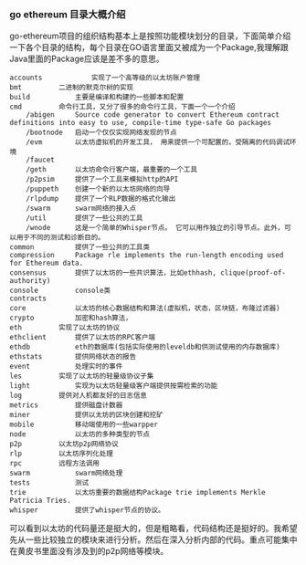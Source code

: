 ### go ethereum 目录大概介绍

go-ethereum项目的组织结构基本上是按照功能模块划分的目录，下面简单介绍一下各个目录的结构，每个目录在GO语言里面又被成为一个Package,我理解跟Java里面的Package应该是差不多的意思。

```
accounts        	实现了一个高等级的以太坊账户管理
bmt			二进制的默克尔树的实现
build			主要是编译和构建的一些脚本和配置
cmd			命令行工具，又分了很多的命令行工具，下面一个一个介绍
	/abigen		Source code generator to convert Ethereum contract definitions into easy to use, compile-time type-safe Go packages
	/bootnode	启动一个仅仅实现网络发现的节点
	/evm		以太坊虚拟机的开发工具， 用来提供一个可配置的，受隔离的代码调试环境
	/faucet		
	/geth		以太坊命令行客户端，最重要的一个工具
	/p2psim		提供了一个工具来模拟http的API
	/puppeth	创建一个新的以太坊网络的向导
	/rlpdump 	提供了一个RLP数据的格式化输出
	/swarm		swarm网络的接入点
	/util		提供了一些公共的工具
	/wnode		这是一个简单的Whisper节点。 它可以用作独立的引导节点。此外，可以用于不同的测试和诊断目的。
common			提供了一些公共的工具类
compression		Package rle implements the run-length encoding used for Ethereum data.
consensus		提供了以太坊的一些共识算法，比如ethhash, clique(proof-of-authority)
console			console类
contracts	
core			以太坊的核心数据结构和算法(虚拟机，状态，区块链，布隆过滤器)
crypto			加密和hash算法，
eth			实现了以太坊的协议
ethclient		提供了以太坊的RPC客户端
ethdb			eth的数据库(包括实际使用的leveldb和供测试使用的内存数据库)
ethstats		提供网络状态的报告
event			处理实时的事件
les			实现了以太坊的轻量级协议子集
light			实现为以太坊轻量级客户端提供按需检索的功能
log			提供对人机都友好的日志信息
metrics			提供磁盘计数器
miner			提供以太坊的区块创建和挖矿
mobile			移动端使用的一些warpper
node			以太坊的多种类型的节点
p2p			以太坊p2p网络协议
rlp			以太坊序列化处理
rpc			远程方法调用
swarm			swarm网络处理
tests			测试
trie			以太坊重要的数据结构Package trie implements Merkle Patricia Tries.
whisper			提供了whisper节点的协议。
```

可以看到以太坊的代码量还是挺大的，但是粗略看，代码结构还是挺好的。我希望先从一些比较独立的模块来进行分析。然后在深入分析内部的代码。重点可能集中在黄皮书里面没有涉及到的p2p网络等模块。